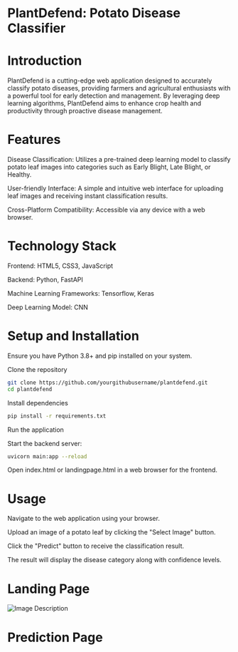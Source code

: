 # PlantDefend: Potato Disease Classifier

# Introduction

PlantDefend is a cutting-edge web application designed to accurately classify potato diseases, providing farmers and agricultural enthusiasts with a powerful tool for early detection and management. By leveraging deep learning algorithms, PlantDefend aims to enhance crop health and productivity through proactive disease management.

# Features

Disease Classification: Utilizes a pre-trained deep learning model to classify potato leaf images into categories such as Early Blight, Late Blight, or Healthy.

User-friendly Interface: A simple and intuitive web interface for uploading leaf images and receiving instant classification results.

Cross-Platform Compatibility: Accessible via any device with a web browser.

# Technology Stack

Frontend: HTML5, CSS3, JavaScript

Backend: Python, FastAPI

Machine Learning Frameworks: Tensorflow, Keras

Deep Learning Model: CNN

# Setup and Installation

Ensure you have Python 3.8+ and pip installed on your system.

Clone the repository
```sh
git clone https://github.com/yourgithubusername/plantdefend.git
cd plantdefend
```
Install dependencies
```sh
pip install -r requirements.txt
```

Run the application

Start the backend server:

```sh
uvicorn main:app --reload
```

Open index.html or landingpage.html in a web browser for the frontend.

# Usage
Navigate to the web application using your browser.

Upload an image of a potato leaf by clicking the "Select Image" button.

Click the "Predict" button to receive the classification result.

The result will display the disease category along with confidence levels.

# Landing Page
![Image Description](https://github.com/Coolcoder009/Deep-Learning-Projects/blob/main/Potatoe_Disease_Classifier(Full%20Stack)/Assets/Screenshot%202024-04-05%20173239.jpg?raw=true)
# Prediction Page
